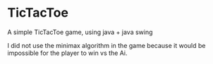 # TicTacToe
A simple TicTacToe game, using java + java swing

I did not use the minimax algorithm in the game because it would be impossible for the player to win vs the Ai.
